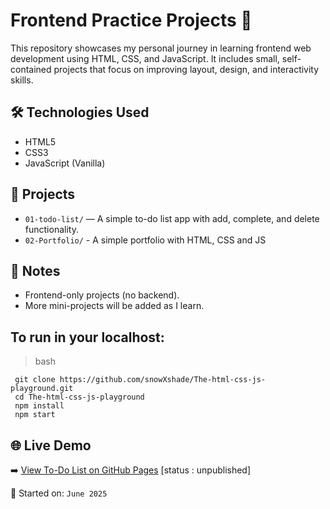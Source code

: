 # Frontend Practice Projects 🚀

This repository showcases my personal journey in learning frontend web development using HTML, CSS, and JavaScript. It includes small, self-contained projects that focus on improving layout, design, and interactivity skills.



## 🛠️ Technologies Used

- HTML5
- CSS3
- JavaScript (Vanilla)



## 📂 Projects

- `01-todo-list/` — A simple to-do list app with add, complete, and delete functionality.
- `02-Portfolio/` - A simple portfolio with HTML, CSS and JS



## 📌 Notes

- Frontend-only projects (no backend).
- More mini-projects will be added as I learn.



## To run in your localhost:
> bash

     git clone https://github.com/snowXshade/The-html-css-js-playground.git
     cd The-html-css-js-playground
     npm install
     npm start



## 🌐 Live Demo

➡️ [View To-Do List on GitHub Pages](https://snowxshade.github.io/The-html-css-js-playground/)  [status : unpublished]





📅 Started on: `June 2025`

